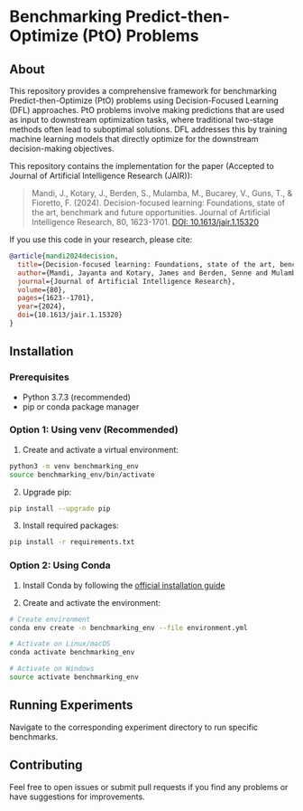 # Benchmarking Predict-then-Optimize (PtO) Problems

## About

This repository provides a comprehensive framework for benchmarking Predict-then-Optimize (PtO) problems using Decision-Focused Learning (DFL) approaches. PtO problems involve making predictions that are used as input to downstream optimization tasks, where traditional two-stage methods often lead to suboptimal solutions. DFL addresses this by training machine learning models that directly optimize for the downstream decision-making objectives.


This repository contains the implementation for the paper (Accepted to Journal of Artificial Intelligence Research (JAIR)):

> Mandi, J., Kotary, J., Berden, S., Mulamba, M., Bucarey, V., Guns, T., & Fioretto, F. (2024). Decision-focused learning: Foundations, state of the art, benchmark and future opportunities. Journal of Artificial Intelligence Research, 80, 1623-1701. [DOI: 10.1613/jair.1.15320](https://doi.org/10.1613/jair.1.15320)

If you use this code in your research, please cite:
```bibtex
@article{mandi2024decision,
  title={Decision-focused learning: Foundations, state of the art, benchmark and future opportunities},
  author={Mandi, Jayanta and Kotary, James and Berden, Senne and Mulamba, Maxime and Bucarey, Victor and Guns, Tias and Fioretto, Ferdinando},
  journal={Journal of Artificial Intelligence Research},
  volume={80},
  pages={1623--1701},
  year={2024},
  doi={10.1613/jair.1.15320}
}
```



## Installation

### Prerequisites
- Python 3.7.3 (recommended)
- pip or conda package manager

### Option 1: Using venv (Recommended)

1. Create and activate a virtual environment:
```bash
python3 -m venv benchmarking_env
source benchmarking_env/bin/activate
```

2. Upgrade pip:
```bash
pip install --upgrade pip
```

3. Install required packages:
```bash
pip install -r requirements.txt
```

### Option 2: Using Conda

1. Install Conda by following the [official installation guide](https://conda.io/projects/conda/en/latest/user-guide/install/index.html)

2. Create and activate the environment:
```bash
# Create environment
conda env create -n benchmarking_env --file environment.yml

# Activate on Linux/macOS
conda activate benchmarking_env

# Activate on Windows
source activate benchmarking_env
```

## Running Experiments

Navigate to the corresponding experiment directory to run specific benchmarks.

## Contributing

Feel free to open issues or submit pull requests if you find any problems or have suggestions for improvements.
